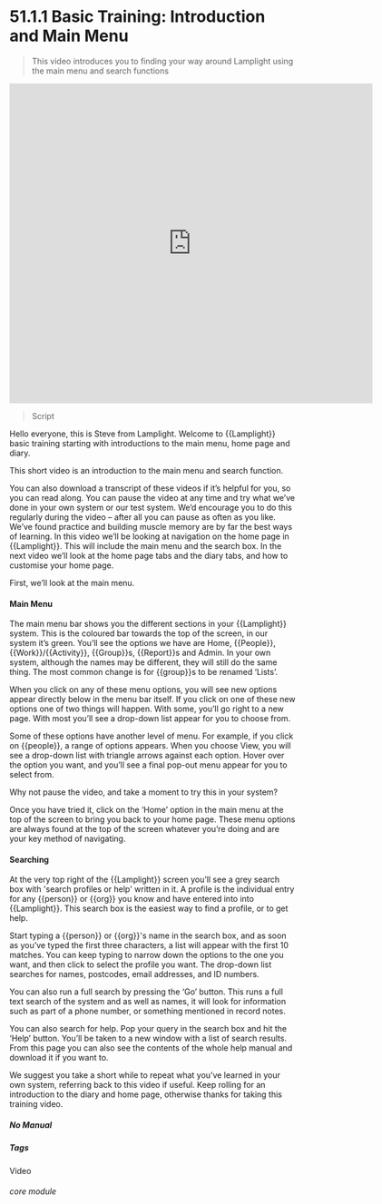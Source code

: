 # 51.1.1 Basic Training: Introduction and Main Menu

> This video introduces you to finding your way around Lamplight using the main menu and search functions

<iframe width="640" height="564" src="https://player.vimeo.com/video/282516727" frameborder="0" allowFullScreen mozallowfullscreen webkitAllowFullScreen></iframe>  


> Script

Hello everyone, this is Steve from Lamplight.  Welcome to {{Lamplight}} basic training starting with introductions to the main menu, home page and diary.

This short video is an introduction to the main menu and search function.

You can also download a transcript of these videos if it’s helpful for you, so you can read along.  You can pause the video at any time and try what we’ve done in your own system or our test system.  We’d encourage you to do this regularly during the video – after all you can pause as often as you like.  We’ve found practice and building muscle memory are by far the best ways of learning.
In this video we’ll be looking at navigation on the home page in {{Lamplight}}.    This will include the main menu and the search box.
In the next video we’ll look at the home page tabs and the diary tabs, and how to customise your home page.

First, we’ll look at the main menu.

#### Main Menu

The main menu bar shows you the different sections in your {{Lamplight}} system.  This is the coloured bar towards the top of the screen, in our system it’s green. You’ll see the options we have are Home, {{People}}, {{Work}}/{{Activity}}, {{Group}}s, {{Report}}s and Admin.  In your own system, although the names may be different, they will still do the same thing.  The most common change is for {{group}}s to be renamed ‘Lists’.  

When you click on any of these menu options, you will see new options appear directly below in the menu bar itself.  If you click on one of these new options one of two things will happen.  With some, you’ll go right to a new page.  With most you’ll see a drop-down list appear for you to choose from.

Some of these options have another level of menu.  For example, if you click on {{people}}, a range of options appears.  When you choose View, you will see a drop-down list with triangle arrows against each option.  Hover over the option you want, and you’ll see a final pop-out menu appear for you to select from.

Why not pause the video, and take a moment to try this in your system?

Once you have tried it, click on the ‘Home’ option in the main menu at the top of the screen to bring you back to your home page.  These menu options are always found at the top of the screen whatever you’re doing and are your key method of navigating.

#### Searching

At the very top right of the {{Lamplight}} screen you’ll see a grey search box with 'search profiles or help' written in it.  A profile is the individual entry for any {{person}} or {{org}} you know and have entered into into {{Lamplight}}.  This search box is the easiest way to find a profile, or to get help.

Start typing a {{person}} or {{org}}'s name in the search box, and as soon as you’ve typed the first three characters, a list will appear with the first 10 matches.  You can keep typing to narrow down the options to the one you want, and then click to select the profile you want.  The drop-down list searches for names, postcodes, email addresses, and ID numbers.

You can also run a full search by pressing the ‘Go’ button. This runs a full text search of the system and as well as names, it will look for information such as part of a phone number, or something mentioned in record notes.

You can also search for help.  Pop your query in the search box and hit the ‘Help’ button.  You’ll be taken to a new window with a list of search results.  From this page you can also see the contents of the whole help manual and download it if you want to.

We suggest you take a short while to repeat what you’ve learned in your own system, referring back to this video if useful. Keep rolling for an introduction to the diary and home page, otherwise thanks for taking this training video.


##### No Manual
##### Tags
Video

###### core module
